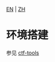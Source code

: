 [EN](./environment.md) | [ZH](./environment-zh.md)
# 环境搭建


参见 [ctf-tools](https://ctf-wiki.github.io/ctf-tools/binary_core_tools/virtualization/qemu/qemu-introduction/)
